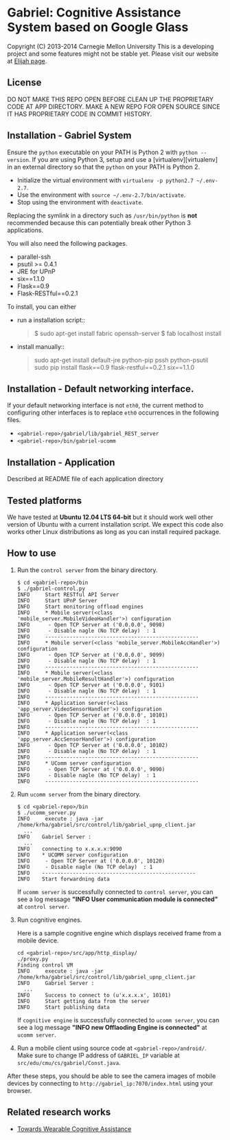 Gabriel: Cognitive Assistance System based on Google Glass
========================================================
Copyright (C) 2013-2014 Carnegie Mellon University
This is a developing project and some features might not be stable yet.
Please visit our website at [Elijah page](http://elijah.cs.cmu.edu/).



License
----------
DO NOT MAKE THIS REPO OPEN BEFORE CLEAN UP THE PROPRIETARY CODE AT
APP DIRECTORY. MAKE A NEW REPO FOR OPEN SOURCE SINCE IT HAS PROPRIETARY
CODE IN COMMIT HISTORY.



Installation - Gabriel System
-------------

Ensure the `python` executable on your PATH is Python 2
with `python --version`.
If you are using Python 3, setup and use a
[virtualenv][virtualenv] in an external directory
so that the `python` on your PATH is Python 2.

+ Initialize the virtual environment with `virtualenv -p python2.7 ~/.env-2.7`.
+ Use the environment with `source ~/.env-2.7/bin/activate`.
+ Stop using the environment with `deactivate`.

Replacing the symlink in a directory such as `/usr/bin/python`
is __not__ recommended because this can potentially break
other Python 3 applications.

You will also need the following packages.

* parallel-ssh
* psutil >= 0.4.1
* JRE for UPnP
* six==1.1.0
* Flask==0.9
* Flask-RESTful==0.2.1


To install, you can either

* run a installation script::

    > $ sudo apt-get install fabric openssh-server
    > $ fab localhost install

* install manually::

    > sudo apt-get install default-jre python-pip pssh python-psutil
    > sudo pip install flask==0.9 flask-restful==0.2.1 six==1.1.0


Installation - Default networking interface.
-------------
If your default networking interface is not `eth0`,
the current method to configuring other interfaces is
to replace `eth0` occurrences in the following files.

+ `<gabriel-repo>/gabriel/lib/gabriel_REST_server`
+ `<gabriel-repo>/bin/gabriel-ucomm`


Installation - Application
-------------

Described at README file of each application directory



Tested platforms
---------------------

We have tested at __Ubuntu 12.04 LTS 64-bit__ but it should work well other
version of Ubuntu with a current installation script. We expect this code also
works other Linux distributions as long as you can install required package.



How to use
--------------

1. Run the `control server` from the binary directory.

    ```
    $ cd <gabriel-repo>/bin
    $ ./gabriel-control.py
    INFO     Start RESTful API Server
    INFO     Start UPnP Server
    INFO     Start monitoring offload engines
    INFO     * Mobile server(<class 'mobile_server.MobileVideoHandler'>) configuration
    INFO      - Open TCP Server at ('0.0.0.0', 9098)
    INFO      - Disable nagle (No TCP delay)  : 1
    INFO     --------------------------------------------------
    INFO     * Mobile server(<class 'mobile_server.MobileAccHandler'>) configuration
    INFO      - Open TCP Server at ('0.0.0.0', 9099)
    INFO      - Disable nagle (No TCP delay)  : 1
    INFO     --------------------------------------------------
    INFO     * Mobile server(<class 'mobile_server.MobileResultHandler'>) configuration
    INFO      - Open TCP Server at ('0.0.0.0', 9101)
    INFO      - Disable nagle (No TCP delay)  : 1
    INFO     --------------------------------------------------
    INFO     * Application server(<class 'app_server.VideoSensorHandler'>) configuration
    INFO      - Open TCP Server at ('0.0.0.0', 10101)
    INFO      - Disable nagle (No TCP delay)  : 1
    INFO     --------------------------------------------------
    INFO     * Application server(<class 'app_server.AccSensorHandler'>) configuration
    INFO      - Open TCP Server at ('0.0.0.0', 10102)
    INFO      - Disable nagle (No TCP delay)  : 1
    INFO     --------------------------------------------------
    INFO     * UComm server configuration
    INFO      - Open TCP Server at ('0.0.0.0', 9090)
    INFO      - Disable nagle (No TCP delay)  : 1
    INFO     --------------------------------------------------
    ```

2. Run `ucomm server` from the binary directory.

    ```
    $ cd <gabriel-repo>/bin
    $ ./ucomm_server.py
    INFO     execute : java -jar /home/krha/gabriel/src/control/lib/gabriel_upnp_client.jar
      ...
    INFO    Gabriel Server :
      ...
    INFO    connecting to x.x.x.x:9090
    INFO    * UCOMM server configuration
    INFO     - Open TCP Server at ('0.0.0.0', 10120)
    INFO     - Disable nagle (No TCP delay)  : 1
    INFO    --------------------------------------------------
    INFO    Start forwardning data
    ```

    If `ucomm server` is successfully connected to `control server`, you can see
    a log message __"INFO     User communication module is connected"__ at
    `control server`.

3. Run cognitive engines.

    Here is a sample cognitive engine which displays received frame from a
    mobile device.

    ```
    cd <gabriel-repo>/src/app/http_display/
    ./proxy.py
    Finding control VM
    INFO     execute : java -jar /home/krha/gabriel/src/control/lib/gabriel_upnp_client.jar
    INFO     Gabriel Server :
      ...
    INFO     Success to connect to (u'x.x.x.x', 10101)
    INFO     Start getting data from the server
    INFO     Start publishing data
    ```

    If `cognitive engine` is successfully connected to `ucomm server`, you can
    see a log message __"INFO    new Offlaoding Engine is connected"__ at
    `ucomm server`.

4. Run a mobile client using source code at `<gabriel-repo>/android/`. Make sure to
   change IP address of `GABRIEL_IP` variable at
   `src/edu/cmu/cs/gabriel/Const.java`.


After these steps, you should be able to see the camera images of mobile
devices by connecting to `http://gabriel_ip:7070/index.html`
using your browser.



Related research works
--------------------------

* [Towards Wearable Cognitive Assistance](http://reports-archive.adm.cs.cmu.edu/anon/2013/CMU-CS-13-134.pdf)
